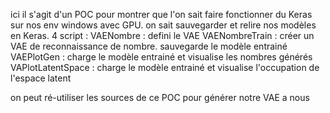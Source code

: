 ici il s'agit d'un POC pour montrer que l'on sait faire fonctionner du Keras sur nos env windows 
avec GPU. on sait sauvegarder et relire nos modèles en Keras.
4 script : 
VAENombre : defini le VAE
VAENombreTrain : créer un VAE de reconnaissance de nombre. sauvegarde le modèle entrainé
VAEPlotGen : charge le modèle entrainé et visualise les nombres générés
VAPlotLatentSpace : charge le modèle entrainé et visualise l'occupation de l'espace latent

on peut ré-utiliser les sources de ce POC pour générer notre VAE a nous